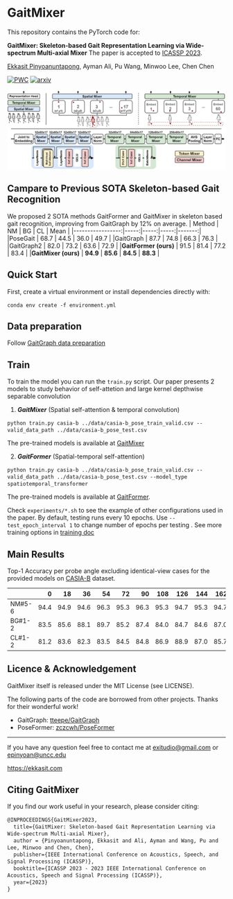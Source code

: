 

# GaitMixer
This repository contains the PyTorch code for:

__GaitMixer: Skeleton-based Gait Representation Learning via Wide-spectrum Multi-axial Mixer__ 
The paper is accepted to [ICASSP 2023](https://2023.ieeeicassp.org/).

[Ekkasit Pinyoanuntapong](https://github.com/exitudio), Ayman Ali, Pu Wang, Minwoo Lee, Chen Chen


[![PWC](https://img.shields.io/endpoint.svg?url=https://paperswithcode.com/badge/gaitmixer-skeleton-based-gait-representation/multiview-gait-recognition-on-casia-b)](https://paperswithcode.com/sota/multiview-gait-recognition-on-casia-b?p=gaitmixer-skeleton-based-gait-representation)
[![arxiv](https://img.shields.io/badge/arXiv:2210.15491-red)](https://arxiv.org/abs/2210.15491) 


<!-- [![DOI:10.1109/ICIP42928.2021.9506717](https://img.shields.io/badge/DOI-10.1109%2FICIP42928.2021.9506717-blue)](https://doi.org/10.1109/ICIP42928.2021.9506717) [![BibTeX](https://img.shields.io/badge/cite-BibTeX-yellow)](#CitingGaitGraph) [![PWC](https://img.shields.io/endpoint.svg?url=https://paperswithcode.com/badge/gaitgraph-graph-convolutional-network-for/multiview-gait-recognition-on-casia-b)](https://paperswithcode.com/sota/multiview-gait-recognition-on-casia-b?p=gaitgraph-graph-convolutional-network-for) -->



![Pipeline](assets/GaitMixer-diagram.jpg)
## Campare to Previous SOTA Skeleton-based Gait Recognition
We proposed 2 SOTA methods GaitFormer and GaitMixer in skeleton based gait recognition, improving from GaitGraph by 12% on average.
|      Method      |  NM  |  BG  |  CL  |  Mean  |
|-----------------:|-----:|-----:|-----:|-------:|
|PoseGait          | 68.7 | 44.5 | 36.0 |  49.7  |
|GaitGraph         | 87.7 | 74.8 | 66.3 |  76.3  |
|GaitGraph2        | 82.0 | 73.2 | 63.6 |  72.9  |
|<b>GaitFormer (ours)</b> | 91.5 | 81.4 | 77.2 |  83.4  |
|<b>GaitMixer (ours)</b> | <b>94.9</b> | <b>85.6</b> | <b>84.5</b> |  <b>88.3</b>  |

## Quick Start

First, create a virtual environment or install dependencies directly with:
```shell
conda env create -f environment.yml
```

## Data preparation
Follow [GaitGraph data preparation](https://github.com/tteepe/GaitGraph#data-preparation)

## Train
To train the model you can run the `train.py` script. Our paper presents 2 models to study behavior of self-attetion and large kernel depthwise separable convolution
1. ***GaitMixer*** (Spatial self-attention & temporal convolution)
```shell
python train.py casia-b ../data/casia-b_pose_train_valid.csv --valid_data_path ../data/casia-b_pose_test.csv
```
The pre-trained models is available at [GaitMixer](https://github.com/exitudio/GaitMixer/releases/download/pretrain/GaitMixer.pt)

2. ***GaitFormer*** (Spatial-temporal self-attention)
```shell
python train.py casia-b ../data/casia-b_pose_train_valid.csv --valid_data_path ../data/casia-b_pose_test.csv --model_type spatiotemporal_transformer
```
The pre-trained models is available at [GaitFormer](https://github.com/exitudio/GaitMixer/releases/download/pretrain/GaitFormer.pt).

Check `experiments/*.sh` to see the example of other configurations used in the paper. 
By default, testing runs every 10 epochs. Use ```--test_epoch_interval 1``` to change number of epochs per testing .
See more training options in [training doc](./docs/train.md)



## Main Results
Top-1 Accuracy per probe angle excluding identical-view cases for the provided models on 
[CASIA-B](http://www.cbsr.ia.ac.cn/english/Gait%20Databases.asp) dataset.

|        |    0 |   18 |   36 |   54 |   72 |   90 |   108 |   126 |   144 |   162 |   180 |   mean |
|:-------|-----:|-----:|-----:|-----:|-----:|-----:|------:|------:|------:|------:|------:|-------:|
| NM#5-6 | 94.4 | 94.9 | 94.6 | 96.3 | 95.3 | 96.3 | 95.3  | 94.7  |  95.3 |  94.7 |  92.2 |   94.9 |
| BG#1-2 | 83.5 | 85.6 | 88.1 | 89.7 | 85.2 | 87.4 | 84.0  | 84.7  |  84.6 |  87.0 |  81.4 |   85.6 |
| CL#1-2 | 81.2 | 83.6 | 82.3 | 83.5 | 84.5 | 84.8 | 86.9  | 88.9  |  87.0 |  85.7 |  81.6 |   84.5 |


## Licence & Acknowledgement
GaitMixer itself is released under the MIT License (see LICENSE).

The following parts of the code are borrowed from other projects. Thanks for their wonderful work!
- GaitGraph: [tteepe/GaitGraph](https://github.com/tteepe/GaitGraph)
- PoseFormer: [zczcwh/PoseFormer](https://github.com/zczcwh/PoseFormer)

---
If you have any question feel free to contact me at exitudio@gmail.com or epinyoan@uncc.edu

https://ekkasit.com

## <a name="CitingGaitMixer"></a>Citing GaitMixer
If you find our work useful in your research, please consider citing:

```
@INPROCEEDINGS{GaitMixer2023,
  title={GaitMixer: Skeleton-based Gait Representation Learning via Wide-spectrum Multi-axial Mixer},
  author = {Pinyoanuntapong, Ekkasit and Ali, Ayman and Wang, Pu and Lee, Minwoo and Chen, Chen},
  publisher={IEEE International Conference on Acoustics, Speech, and Signal Processing (ICASSP)},
  booktitle={ICASSP 2023 - 2023 IEEE International Conference on Acoustics, Speech and Signal Processing (ICASSP)}, 
  year={2023}
}
```
